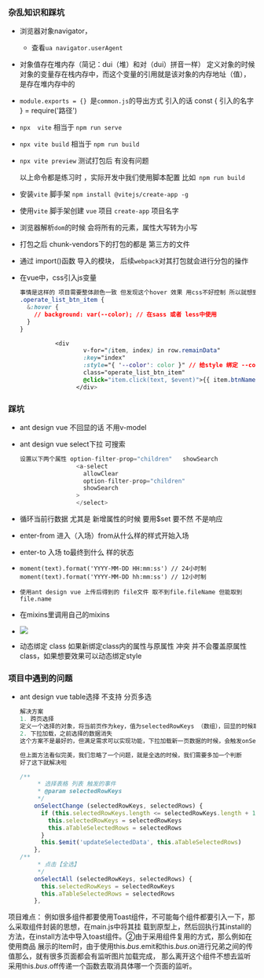 ### 杂乱知识和踩坑

* 浏览器对象navigator，

  * 查看`ua navigator.userAgent`

* 对象值存在堆内存（简记：dui（堆）和对（dui）拼音一样）
  定义对象的时候 对象的变量存在栈内存中，而这个变量的引用就是该对象的内存地址（值），是存在堆内存中的

* `module.exports = {} `是`common.js`的导出方式 引入的话 const { 引入的名字 } = require('路径')

* `npx  vite` 相当于 `npm run serve`

* `npx vite build` 相当于 `npm run build`

* `npx vite preview` 测试打包后 有没有问题

  以上命令都是练习时 ，实际开发中我们使用脚本配置 比如` npm run build`

* 安装`vite` 脚手架 `npm install @vitejs/create-app -g`

* 使用`vite` 脚手架创建 `vue` 项目 `create-app` 项目名字

* 浏览器解析`dom`的时候 会将所有的元素，属性大写转为小写

* 打包之后 chunk-vendors下的打包的都是 第三方的文件

* 通过 import()函数 导入的模块， 后续`webpack`对其打包就会进行分包的操作

* 在vue中，css引入js变量

  ```css
  事情是这样的 项目需要整体颜色一致 但发现这个hover 效果 用css不好控制 所以就想到了 在css中使用 js的color变量
  .operate_list_btn_item {
    &:hover {
      // background: var(--color); // 在sass 或者 less中使用
    }
  }
  
  			<div
                    v-for="(item, index) in row.remainData"
                    :key="index"
                    :style="{ '--color': color }" // 给style 绑定 --color 变量
                    class="operate_list_btn_item"
                    @click="item.click(text, $event)">{{ item.btnName }}
                  </div>	
  ```

  





### 踩坑

* ant design vue 不回显的话 不用v-model

* ant design vue select下拉 可搜索

  ```js
  设置以下两个属性 option-filter-prop="children"   showSearch
                  <a-select
                    allowClear
                    option-filter-prop="children"
                    showSearch
                  >
                  </select>
  ```

* 循环当前行数据 尤其是 新增属性的时候 要用$set 要不然 不是响应

* enter-from 进入（入场）from从什么样的样式开始入场

* enter-to 入场 to最终到什么 样的状态

* ```
  moment(text).format('YYYY-MM-DD HH:mm:ss') // 24小时制
  moment(text).format('YYYY-MM-DD hh:mm:ss') // 12小时制
  ```
  
* ```
  使用ant design vue 上传后得到的 file文件 取不到file.fileName 但能取到file.name
  ```

* 在mixins里调用自己的mixins
* ![](https://s3.bmp.ovh/imgs/2021/09/245af68a23b500bd.png)



* 动态绑定 class 如果新绑定class内的属性与原属性 冲突 并不会覆盖原属性 class，如果想要效果可以动态绑定style



### 项目中遇到的问题

* ant design vue table选择 不支持 分页多选

  ```js
  解决方案
  1. 跨页选择
  定义一个选择的对象，将当前页作为key，值为selectedRowKeys （数组），回显的时候取这个对象里的值就行了
  2. 下拉加载，之前选择的数据消失
  这个方案不是最好的，但满足需求可以实现功能，下拉加载新一页数据的时候，会触发onSelectChange方法，参数selectedRowKeys和selectedRows都为空 这是造成 之前选择的数据消失的关键所在。我们用一个巧妙的方法 因为我们每选中一次数据就会触发onSelectChange方法 那这就很明显了 当我们选中很多条 在进行下拉的时候，参数selectedRowKeys和selectedRows都为空 这时候我们只需要判断 data中的selectedRowKeys (也就是上一次选中的数据) 是不是比这一次选中的数小于等于1（为什么小于等于1呢？小于是这次比上次多选中了一条，等于是这次取消了上次选中的一个） 如果 是 那说明我们是正常选择的，但也别忘了 为 1 的情况 等于1也会触发下面这个条件 但是此时 selectedRowKeys为空，所以会取消上次的
  
  但上面方法看似完美，我们忽略了一个问题，就是全选的时候，我们需要多加一个判断
  好了这下就解决啦
  
  /**
       * 选择表格 列表 触发的事件
       * @param selectedRowKeys
       */
      onSelectChange (selectedRowKeys, selectedRows) {
        if (this.selectedRowKeys.length <= selectedRowKeys.length + 1 && this.selectedRowKeys.length !== 1) {
          this.selectedRowKeys = selectedRowKeys
          this.aTableSelectedRows = selectedRows
        }
        this.$emit('updateSelectedData', this.aTableSelectedRows)
      },
  /**
       * 点击【全选】
       */
      onSelectAll (selectedRowKeys, selectedRows) {
        this.selectedRowKeys = selectedRowKeys
        this.aTableSelectedRows = selectedRows
      },
  ```

  































项⽬难点：
例如很多组件都要使⽤Toast组件，不可能每个组件都要引⼊⼀下，那么采取组件封装的思想，在main.js中将其挂
载到原型上，然后回执⾏其install的⽅法，在install⽅法中导⼊toast组件。②由于采⽤组件复⽤的⽅式，那么例如在使⽤商品
展⽰的Item时，由于使⽤this.$bus.$emit和this.$bus.$on进⾏兄弟之间的传值那么，就有很多⻚⾯都会有监听图⽚加载完成，
那么离开这个组件不想去监听采⽤this.$bus.$off传递⼀个函数去取消具体哪⼀个⻚⾯的监听。

